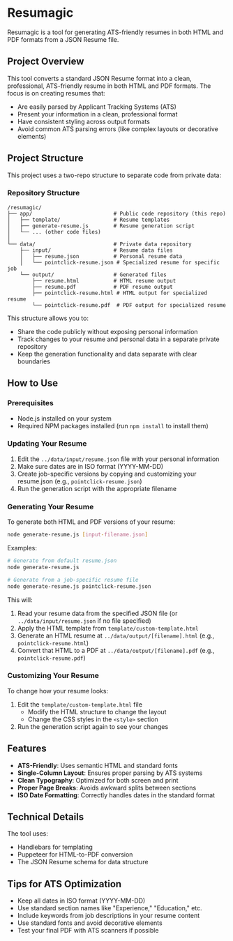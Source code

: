 # Resumagic

Resumagic is a tool for generating ATS-friendly resumes in both HTML and PDF formats from a JSON Resume file.

## Project Overview

This tool converts a standard JSON Resume format into a clean, professional, ATS-friendly resume in both HTML and PDF formats. The focus is on creating resumes that:

- Are easily parsed by Applicant Tracking Systems (ATS)
- Present your information in a clean, professional format
- Have consistent styling across output formats
- Avoid common ATS parsing errors (like complex layouts or decorative elements)

## Project Structure

This project uses a two-repo structure to separate code from private data:

### Repository Structure

```
/resumagic/
├── app/                          # Public code repository (this repo)
│   ├── template/                 # Resume templates
│   ├── generate-resume.js        # Resume generation script
│   └── ... (other code files)
│
└── data/                         # Private data repository
    ├── input/                    # Resume data files
    │   ├── resume.json           # Personal resume data
    │   └── pointclick-resume.json # Specialized resume for specific job
    └── output/                   # Generated files
        ├── resume.html           # HTML resume output
        ├── resume.pdf            # PDF resume output
        ├── pointclick-resume.html # HTML output for specialized resume
        └── pointclick-resume.pdf  # PDF output for specialized resume
```

This structure allows you to:
- Share the code publicly without exposing personal information
- Track changes to your resume and personal data in a separate private repository
- Keep the generation functionality and data separate with clear boundaries

## How to Use

### Prerequisites

- Node.js installed on your system
- Required NPM packages installed (run `npm install` to install them)

### Updating Your Resume

1. Edit the `../data/input/resume.json` file with your personal information
2. Make sure dates are in ISO format (YYYY-MM-DD)
3. Create job-specific versions by copying and customizing your resume.json (e.g., `pointclick-resume.json`)
4. Run the generation script with the appropriate filename

### Generating Your Resume

To generate both HTML and PDF versions of your resume:

```bash
node generate-resume.js [input-filename.json]
```

Examples:
```bash
# Generate from default resume.json
node generate-resume.js

# Generate from a job-specific resume file
node generate-resume.js pointclick-resume.json
```

This will:
1. Read your resume data from the specified JSON file (or `../data/input/resume.json` if no file specified)
2. Apply the HTML template from `template/custom-template.html`
3. Generate an HTML resume at `../data/output/[filename].html` (e.g., `pointclick-resume.html`)
4. Convert that HTML to a PDF at `../data/output/[filename].pdf` (e.g., `pointclick-resume.pdf`)

### Customizing Your Resume

To change how your resume looks:

1. Edit the `template/custom-template.html` file
   - Modify the HTML structure to change the layout
   - Change the CSS styles in the `<style>` section
2. Run the generation script again to see your changes

## Features

- **ATS-Friendly**: Uses semantic HTML and standard fonts
- **Single-Column Layout**: Ensures proper parsing by ATS systems
- **Clean Typography**: Optimized for both screen and print
- **Proper Page Breaks**: Avoids awkward splits between sections
- **ISO Date Formatting**: Correctly handles dates in the standard format

## Technical Details

The tool uses:
- Handlebars for templating
- Puppeteer for HTML-to-PDF conversion
- The JSON Resume schema for data structure

## Tips for ATS Optimization

- Keep all dates in ISO format (YYYY-MM-DD)
- Use standard section names like "Experience," "Education," etc.
- Include keywords from job descriptions in your resume content
- Use standard fonts and avoid decorative elements
- Test your final PDF with ATS scanners if possible

